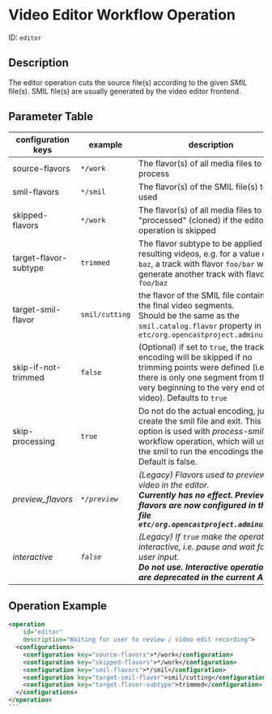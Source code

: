 Video Editor Workflow Operation
===============================

ID: `editor`

Description
-----------

The editor operation cuts the source file(s) according to the given *SMIL* file(s). SMIL file(s) are usually generated
by the video editor frontend.

## Parameter Table

|configuration keys|example    |description                                                    |
|------------------|-----------|---------------------------------------------------------------|
|source-flavors    |`*/work`   |The flavor(s) of all media files to process                    |
|smil-flavors      |`*/smil`   |The flavor(s) of the SMIL file(s) to be used                   |
|skipped-flavors   |`*/work`   |The flavor(s) of all media files to be "processed" (cloned) if the editor operation is skipped|
|target-flavor-subtype|`trimmed`|The flavor subtype to be applied to all resulting videos, e.g. for a value of `baz`, a track with flavor `foo/bar` will generate another track with flavor `foo/baz`|
|target-smil-flavor| `smil/cutting` |the flavor of the SMIL file containing the final video segments.<br/>Should be the same as the `smil.catalog.flavor` property in `etc/org.opencastproject.adminui.cfg`|
|skip-if-not-trimmed|`false`       |(Optional) if set to `true`, the track encoding will be skipped if no trimming points were defined (i.e. there is only one segment from the very beginning to the very end of the video). Defaults to `true`|
|skip-processing|`true`|Do not do the actual encoding, just create the smil file and exit. This option is used with *process-smil* workflow operation, which will use the smil to run the encodings then. Default is false. |
|*preview_flavors*|*`*/preview`*|*(Legacy) Flavors used to preview the video in the editor.*<br/>***Currently has no effect. Preview flavors are now configured in the file `etc/org.opencastproject.adminui.cfg`***|
|*interactive*|*`false`*|*(Legacy) If `true` make the operation interactive, i.e. pause and wait for user input.*<br/>***Do not use. Interactive operations are deprecated in the current API.***|


Operation Example
-----------------

````xml
<operation
    id="editor"
    description="Waiting for user to review / video edit recording">
  <configurations>
    <configuration key="source-flavors">*/work</configuration>
    <configuration key="skipped-flavors">*/work</configuration>
    <configuration key="smil-flavors">*/smil</configuration>
    <configuration key="target-smil-flavor">smil/cutting</configuration>
    <configuration key="target-flavor-subtype">trimmed</configuration>
  </configurations>
</operation>
```
